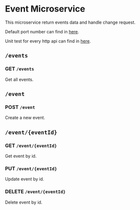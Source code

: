 # Event Microservice

This microservice return events data and handle change request.

Default port number can find in [here](../README.md#local-urls).

Unit test for every http api can find in [here](./req.http).

## `/events`

### GET `/events`

Get all events.

## `/event`

### POST `/event`

Create a new event.

## `/event/{eventId}`

### GET `/event/{eventId}`

Get event by id.

### PUT `/event/{eventId}`

Update event by id.

### DELETE `/event/{eventId}`

Delete event by id.
